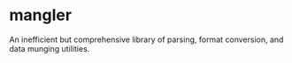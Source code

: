 # mangler
An inefficient but comprehensive library of parsing, format conversion, and data munging utilities.

